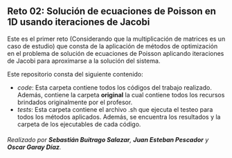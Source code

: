 ## Reto 02: Solución de ecuaciones de Poisson en 1D usando iteraciones de Jacobi

Este es el primer reto (Considerando que la multiplicación de matrices es un caso de estudio) que consta de la aplicación de métodos de optimización en el problema de solución de ecuaciones de Poisson aplicando iteraciones de Jacobi para aproximarse a la solución del sistema.

Este repositorio consta del siguiente contenido:
- *code*: Esta carpeta contiene todos los códigos del trabajo realizado. Además, contiene la carpeta **original** la cual contiene todos los recursos brindados originalmente por el profesor.
- *tests*: Esta carpeta contiene el archivo .sh que ejecuta el testeo para todos los métodos aplicados. Además, se encuentra los resultados y la carpeta de los ejecutables de cada código.

###### *Realizado por **Sebastián Buitrago Salazar**, **Juan Esteban Pescador** y **Oscar Garay Díaz**.*